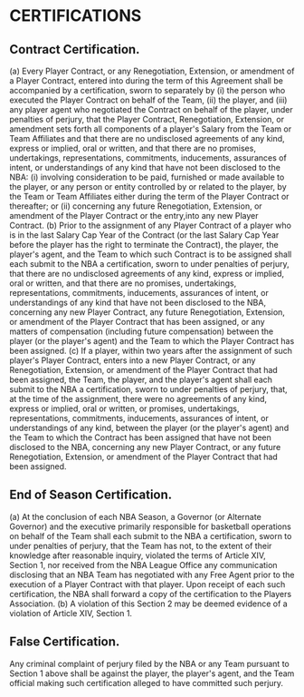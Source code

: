 # CERTIFICATIONS

## Contract Certification.

(a) Every Player Contract, or any Renegotiation, Extension, or amendment of a Player Contract, entered into during the term of this Agreement shall be accompanied by a certification, sworn to separately by (i) the person who executed the Player Contract on behalf of the Team, (ii) the player, and (iii) any player agent who negotiated the Contract on behalf of the player, under penalties of perjury, that the Player Contract, Renegotiation, Extension, or amendment sets forth all components of a player's Salary from the Team or Team Affiliates and that there are no undisclosed agreements of any kind, express or implied, oral or written, and that there are no promises, undertakings, representations, commitments, inducements, assurances of intent, or understandings of any kind that have not been disclosed to the NBA:
    (i) involving consideration to be paid, furnished or made available to the player, or any person or entity controlled by or related to the player, by the Team or Team Affiliates either during the term of the Player Contract or thereafter; or
    (ii) concerning any future Renegotiation, Extension, or amendment of the Player Contract or the entry,into any new Player Contract.
(b) Prior to the assignment of any Player Contract of a player who is in the last Salary Cap Year of the Contract (or the last Salary Cap Year before the player has the right to terminate the Contract), the player, the player's agent, and the Team to which such Contract is to be assigned shall each submit to the NBA a certification, sworn to under penalties of perjury, that there are no undisclosed agreements of any kind, express or implied, oral or written, and that there are no promises, undertakings, representations, commitments, inducements, assurances of intent, or understandings of any kind that have not been disclosed to the NBA, concerning any new Player Contract, any future Renegotiation, Extension, or amendment of the Player Contract that has been assigned, or any matters of compensation (including future compensation) between the player (or the player's agent) and the Team to which the Player Contract has been assigned.
(c) If a player, within two years after the assignment of such player's Player Contract, enters into a new Player Contract, or any Renegotiation, Extension, or amendment of the Player Contract that had been assigned, the Team, the player, and the player's agent shall each submit to the NBA a certification, sworn to under penalties of perjury, that, at the time of the assignment, there were no agreements of any kind, express or implied, oral or written, or promises, undertakings, representations, commitments, inducements, assurances of intent, or understandings of any kind, between the player (or the player's agent) and the Team to which the Contract has been assigned that have not been disclosed to the NBA, concerning any new Player Contract, or any future Renegotiation, Extension, or amendment of the Player Contract that had been assigned.

## End of Season Certification.

(a) At the conclusion of each NBA Season, a Governor (or Alternate Governor) and the executive primarily responsible for basketball operations on behalf of the Team shall each submit to the NBA a certification, sworn to under penalties of perjury, that the Team has not, to the extent of their knowledge after reasonable inquiry, violated the terms of Article XIV, Section 1, nor received from the NBA League Office any communication disclosing that an NBA Team has negotiated with any Free Agent prior to the execution of a Player Contract with that player. Upon receipt of each such certification, the NBA shall forward a copy of the certification to the Players Association.
(b) A violation of this Section 2 may be deemed evidence of a violation of Article XIV, Section 1.

## False Certification.

Any criminal complaint of perjury filed by the NBA or any Team pursuant to Section 1 above shall be against the player, the player's agent, and the Team official making such certification alleged to have committed such perjury.
